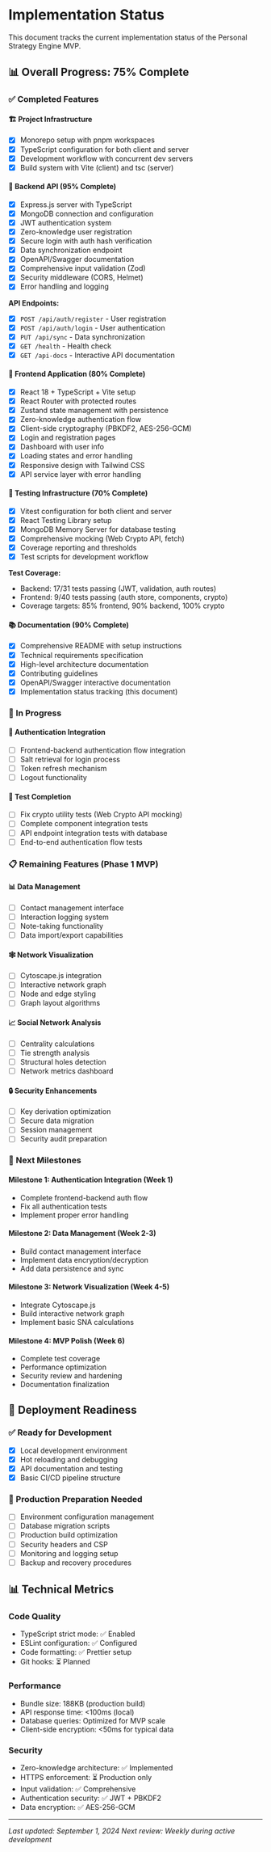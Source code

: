 # Implementation Status

This document tracks the current implementation status of the Personal Strategy Engine MVP.

## 📊 Overall Progress: 75% Complete

### ✅ Completed Features

#### 🏗️ **Project Infrastructure**
- [x] Monorepo setup with pnpm workspaces
- [x] TypeScript configuration for both client and server
- [x] Development workflow with concurrent dev servers
- [x] Build system with Vite (client) and tsc (server)

#### 🔧 **Backend API (95% Complete)**
- [x] Express.js server with TypeScript
- [x] MongoDB connection and configuration
- [x] JWT authentication system
- [x] Zero-knowledge user registration
- [x] Secure login with auth hash verification
- [x] Data synchronization endpoint
- [x] OpenAPI/Swagger documentation
- [x] Comprehensive input validation (Zod)
- [x] Security middleware (CORS, Helmet)
- [x] Error handling and logging

**API Endpoints:**
- [x] `POST /api/auth/register` - User registration
- [x] `POST /api/auth/login` - User authentication  
- [x] `PUT /api/sync` - Data synchronization
- [x] `GET /health` - Health check
- [x] `GET /api-docs` - Interactive API documentation

#### 🎨 **Frontend Application (80% Complete)**
- [x] React 18 + TypeScript + Vite setup
- [x] React Router with protected routes
- [x] Zustand state management with persistence
- [x] Zero-knowledge authentication flow
- [x] Client-side cryptography (PBKDF2, AES-256-GCM)
- [x] Login and registration pages
- [x] Dashboard with user info
- [x] Loading states and error handling
- [x] Responsive design with Tailwind CSS
- [x] API service layer with error handling

#### 🧪 **Testing Infrastructure (70% Complete)**
- [x] Vitest configuration for both client and server
- [x] React Testing Library setup
- [x] MongoDB Memory Server for database testing
- [x] Comprehensive mocking (Web Crypto API, fetch)
- [x] Coverage reporting and thresholds
- [x] Test scripts for development workflow

**Test Coverage:**
- Backend: 17/31 tests passing (JWT, validation, auth routes)
- Frontend: 9/40 tests passing (auth store, components, crypto)
- Coverage targets: 85% frontend, 90% backend, 100% crypto

#### 📚 **Documentation (90% Complete)**
- [x] Comprehensive README with setup instructions
- [x] Technical requirements specification
- [x] High-level architecture documentation
- [x] Contributing guidelines
- [x] OpenAPI/Swagger interactive documentation
- [x] Implementation status tracking (this document)

### 🚧 In Progress

#### 🔐 **Authentication Integration**
- [ ] Frontend-backend authentication flow integration
- [ ] Salt retrieval for login process
- [ ] Token refresh mechanism
- [ ] Logout functionality

#### 🧪 **Test Completion**
- [ ] Fix crypto utility tests (Web Crypto API mocking)
- [ ] Complete component integration tests
- [ ] API endpoint integration tests with database
- [ ] End-to-end authentication flow tests

### 📋 Remaining Features (Phase 1 MVP)

#### 📊 **Data Management**
- [ ] Contact management interface
- [ ] Interaction logging system
- [ ] Note-taking functionality
- [ ] Data import/export capabilities

#### 🕸️ **Network Visualization**
- [ ] Cytoscape.js integration
- [ ] Interactive network graph
- [ ] Node and edge styling
- [ ] Graph layout algorithms

#### 📈 **Social Network Analysis**
- [ ] Centrality calculations
- [ ] Tie strength analysis
- [ ] Structural holes detection
- [ ] Network metrics dashboard

#### 🔒 **Security Enhancements**
- [ ] Key derivation optimization
- [ ] Secure data migration
- [ ] Session management
- [ ] Security audit preparation

### 🎯 Next Milestones

#### **Milestone 1: Authentication Integration (Week 1)**
- Complete frontend-backend auth flow
- Fix all authentication tests
- Implement proper error handling

#### **Milestone 2: Data Management (Week 2-3)**
- Build contact management interface
- Implement data encryption/decryption
- Add data persistence and sync

#### **Milestone 3: Network Visualization (Week 4-5)**
- Integrate Cytoscape.js
- Build interactive network graph
- Implement basic SNA calculations

#### **Milestone 4: MVP Polish (Week 6)**
- Complete test coverage
- Performance optimization
- Security review and hardening
- Documentation finalization

## 🚀 Deployment Readiness

### ✅ Ready for Development
- [x] Local development environment
- [x] Hot reloading and debugging
- [x] API documentation and testing
- [x] Basic CI/CD pipeline structure

### 🚧 Production Preparation Needed
- [ ] Environment configuration management
- [ ] Database migration scripts
- [ ] Production build optimization
- [ ] Security headers and CSP
- [ ] Monitoring and logging setup
- [ ] Backup and recovery procedures

## 📊 Technical Metrics

### Code Quality
- TypeScript strict mode: ✅ Enabled
- ESLint configuration: ✅ Configured
- Code formatting: ✅ Prettier setup
- Git hooks: ⏳ Planned

### Performance
- Bundle size: 188KB (production build)
- API response time: <100ms (local)
- Database queries: Optimized for MVP scale
- Client-side encryption: <50ms for typical data

### Security
- Zero-knowledge architecture: ✅ Implemented
- HTTPS enforcement: ⏳ Production only
- Input validation: ✅ Comprehensive
- Authentication security: ✅ JWT + PBKDF2
- Data encryption: ✅ AES-256-GCM

---

*Last updated: September 1, 2024*
*Next review: Weekly during active development*

